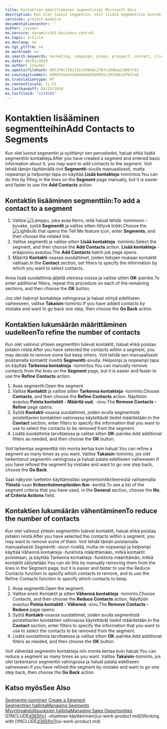 ```yaml
---
title: Kontaktien määrittäminen segmentissä| Microsoft Docs
description: Kun olet luonut segmentin, voit lisätä segmenttiin kontakteja esimerkiksi tiettyihin asiakkaisiin kohdistettuina markkinointikampanjoiden osana.
services: project-madeira
documentationcenter: ''
author: jswymer
ms.service: dynamics365-business-central
ms.topic: article
ms.devlang: na
ms.tgt_pltfrm: na
ms.workload: na
ms.search.keywords: marketing, campaign, promo, prospect, contact, client, customer
ms.date: 04/01/2019
ms.author: jswymer
ms.openlocfilehash: 00f1f0c7f81741c509e8c2707c38dbaa23087c93
ms.sourcegitcommit: 60b87e5eb32bb408dd65b9855c29159b1dfbfca8
ms.translationtype: HT
ms.contentlocale: fi-FI
ms.lasthandoff: 04/29/2019
ms.locfileid: "1239266"
---
```

# <a name="add-contacts-to-segments"></a><span data-ttu-id="c83dd-103">Kontaktien lisääminen segmentteihin</span><span class="sxs-lookup"><span data-stu-id="c83dd-103">Add Contacts to Segments</span></span>
<span data-ttu-id="c83dd-104">Kun olet luonut segmentin ja syöttänyt sen perustiedot, haluat ehkä lisätä segmenttiin kontakteja.</span><span class="sxs-lookup"><span data-stu-id="c83dd-104">After you have created a segment and entered basic information about it, you may want to add contacts to the segment.</span></span> <span data-ttu-id="c83dd-105">Voit tehdä tämän täyttämällä rivit **Segmentti**-sivulla manuaalisesti, mutta nopeampi ja helpompi tapa on käyttää **Lisää kontakteja**-toimintoa.</span><span class="sxs-lookup"><span data-stu-id="c83dd-105">You can do this by filling in the lines on the **Segment** page manually, but it is easier and faster to use the **Add Contacts** action.</span></span>

## <a name="to-add-a-contact-to-a-segment"></a><span data-ttu-id="c83dd-106">Kontaktin lisääminen segmenttiin:</span><span class="sxs-lookup"><span data-stu-id="c83dd-106">To add a contact to a segment</span></span>
1. <span data-ttu-id="c83dd-107">Valitse ![Lamppu, joka avaa Kerro, mitä haluat tehdä -toiminnon](media/ui-search/search_small.png "Kerro, mitä haluat tehdä") -kuvake, syötä **Segmentit** ja valitse sitten liittyvä linkki.</span><span class="sxs-lookup"><span data-stu-id="c83dd-107">Choose the ![Lightbulb that opens the Tell Me feature](media/ui-search/search_small.png "Tell me what you want to do") icon, enter **Segments**, and then choose the related link.</span></span>  
2. <span data-ttu-id="c83dd-108">Valitse segmentti ja valitse sitten **Lisää kontakteja** -toiminto.</span><span class="sxs-lookup"><span data-stu-id="c83dd-108">Select the segment, and then choose the **Add Contacts** action.</span></span> <span data-ttu-id="c83dd-109">**Lisää kontakteja** -eräajosivu avautuu.</span><span class="sxs-lookup"><span data-stu-id="c83dd-109">The **Add Contacts** batch job page opens.</span></span>
3. <span data-ttu-id="c83dd-110">Määritä **Kontakti**-osassa suodattimet, joiden tietojen mukaan kontaktit valitaan.</span><span class="sxs-lookup"><span data-stu-id="c83dd-110">In the **Contact** section, set filters to specify the information by which you want to select contacts.</span></span>

<span data-ttu-id="c83dd-111">Anna lisää suodattimia jäljellä olevissa osissa ja valitse sitten **OK**-painike.</span><span class="sxs-lookup"><span data-stu-id="c83dd-111">To enter additional filters, repeat this procedure on each of the remaining sections, and then choose the **OK** button.</span></span>

<span data-ttu-id="c83dd-112">Jos olet lisännyt kontakteja vahingossa ja haluat siirtyä edelliseen vaiheeseen, valitse **Takaisin**-toiminto.</span><span class="sxs-lookup"><span data-stu-id="c83dd-112">If you have added contacts by mistake and want to go back one step, then choose the **Go Back** action.</span></span>

## <a name="to-refine-the-number-of-contacts"></a><span data-ttu-id="c83dd-113">Kontaktien lukumäärän määrittäminen uudelleen</span><span class="sxs-lookup"><span data-stu-id="c83dd-113">To refine the number of contacts</span></span>
<span data-ttu-id="c83dd-114">Kun olet valinnut yhteen segmenttiin tulevat kontaktit, haluat ehkä poistaa joitakin niistä.</span><span class="sxs-lookup"><span data-stu-id="c83dd-114">After you have selected the contacts within a segment, you may decide to remove some but keep others.</span></span> <span data-ttu-id="c83dd-115">Voit tehdä sen manuaalisesti poistamalla kontaktit riveiltä **Segmentti**-sivulla. Helpompi ja nopeampi tapa on käyttää **Tarkenna kontakteja** -toimintoa.</span><span class="sxs-lookup"><span data-stu-id="c83dd-115">You can manually remove contacts from the lines on the **Segment** page, but it is easier and faster to use the **Refine Contacts** action.</span></span>

1. <span data-ttu-id="c83dd-116">Avaa segmentti.</span><span class="sxs-lookup"><span data-stu-id="c83dd-116">Open the segment.</span></span>
2. <span data-ttu-id="c83dd-117">Valitse **Kontaktit** ja valitse sitten **Tarkenna kontakteja** -toiminto.</span><span class="sxs-lookup"><span data-stu-id="c83dd-117">Choose **Contacts**, and then choose the **Refine Contacts** action.</span></span> <span data-ttu-id="c83dd-118">Näyttöön avautuu **Poista kontaktit - Määritä uud.** -sivu.</span><span class="sxs-lookup"><span data-stu-id="c83dd-118">The **Remove Contacts - Refine** page opens.</span></span>
3. <span data-ttu-id="c83dd-119">Syötä **Kontakti**-osassa suodattimet, joiden avulla segmentistä poistettavien kontaktien valinnassa käytettävät tiedot määritetään.</span><span class="sxs-lookup"><span data-stu-id="c83dd-119">In the **Contact** section, enter filters to specify the information that you want to use to select the contacts to be removed from the segment.</span></span>
4. <span data-ttu-id="c83dd-120">Lisätä suodattimia tarvittaessa ja valitse sitten **OK**-painike.</span><span class="sxs-lookup"><span data-stu-id="c83dd-120">Add additional filters as needed, and then choose the **OK** button.</span></span>

<span data-ttu-id="c83dd-121">Voit tarkentaa segmenttiä niin monta kertaa kuin haluat.</span><span class="sxs-lookup"><span data-stu-id="c83dd-121">You can refine a segment as many times as you want.</span></span> <span data-ttu-id="c83dd-122">Valitse **Takaisin**-toiminto, jos olet tarkentanut segmentin vahingossa ja haluat palata edelliseen vaiheeseen.</span><span class="sxs-lookup"><span data-stu-id="c83dd-122">If you have refined the segment by mistake and want to go one step back, choose the **Go Back**.</span></span>

<span data-ttu-id="c83dd-123">Saat näkyviin luettelon käyttämistäsi segmentointikriteereistä valitsemalla **Yleistä**-osan **Kriteeritoimenpiteiden lkm** -kenttä.</span><span class="sxs-lookup"><span data-stu-id="c83dd-123">To see a list of the segment criteria that you have used, in the **General** section, choose the **No. of Criteria Actions** field.</span></span>

## <a name="to-reduce-the-number-of-contacts"></a><span data-ttu-id="c83dd-124">Kontaktien lukumäärän vähentäminen</span><span class="sxs-lookup"><span data-stu-id="c83dd-124">To reduce the number of contacts</span></span>
<span data-ttu-id="c83dd-125">Kun olet valinnut yhteen segmenttiin tulevat kontaktit, haluat ehkä poistaa joitakin niistä.</span><span class="sxs-lookup"><span data-stu-id="c83dd-125">After you have selected the contacts within a segment, you may want to remove some of them.</span></span> <span data-ttu-id="c83dd-126">Voit tehdä tämän poistamalla manuaalisesti Segmentti -sivun riveillä, mutta on nopeampi ja helpompi käyttää Vähennä kontakteja -funktiota määrittämään, mitkä kontaktit poistetaan, ja käyttää Tarkenna kontakteja -funktiota määrittämän, mitkä kontaktit säilytetään.</span><span class="sxs-lookup"><span data-stu-id="c83dd-126">You can do this by manually removing them from the lines in the Segment page, but it is easier and faster to use the Reduce Contacts function to specify which contacts to remove, and to use the Refine Contacts function to specify which contacts to keep.</span></span>

1. <span data-ttu-id="c83dd-127">Avaa segmentti.</span><span class="sxs-lookup"><span data-stu-id="c83dd-127">Open the segment.</span></span>
2. <span data-ttu-id="c83dd-128">Valitse ensin Kontaktit ja sitten **Vähennä kontakteja** -toiminto.</span><span class="sxs-lookup"><span data-stu-id="c83dd-128">Choose Contacts, and then choose the **Reduce Contacts** action.</span></span> <span data-ttu-id="c83dd-129">Näyttöön avautuu **Poista kontaktit - Vähennä** -sivu.</span><span class="sxs-lookup"><span data-stu-id="c83dd-129">The **Remove Contacts - Reduce** page opens.</span></span>
3. <span data-ttu-id="c83dd-130">Syötä **Kontakti**-osassa suodattimet, joiden avulla segmentistä poistettavien kontaktien valinnassa käytettävät tiedot määritetään.</span><span class="sxs-lookup"><span data-stu-id="c83dd-130">In the **Contact** section, enter filters to specify the information that you want to use to select the contacts to be removed from the segment.</span></span>
4. <span data-ttu-id="c83dd-131">Lisätä suodattimia tarvittaessa ja valitse sitten **OK**-painike.</span><span class="sxs-lookup"><span data-stu-id="c83dd-131">Add additional filters as needed, and then choose the **OK** button.</span></span>

<span data-ttu-id="c83dd-132">Voit vähentää segmentin kontakteja niin monta kertaa kuin haluat.</span><span class="sxs-lookup"><span data-stu-id="c83dd-132">You can reduce a segment as many times as you want.</span></span> <span data-ttu-id="c83dd-133">Valitse **Takaisin**-toiminto, jos olet tarkentanut segmentin vahingossa ja haluat palata edelliseen vaiheeseen.</span><span class="sxs-lookup"><span data-stu-id="c83dd-133">If you have refined the segment by mistake and want to go one step back, then choose the **Go Back** action.</span></span>

## <a name="see-also"></a><span data-ttu-id="c83dd-134">Katso myös</span><span class="sxs-lookup"><span data-stu-id="c83dd-134">See Also</span></span>
<span data-ttu-id="c83dd-135">[Segmentin luominen](marketing-how-create-segment.md) </span><span class="sxs-lookup"><span data-stu-id="c83dd-135">[Create a Segment](marketing-how-create-segment.md) </span></span>  
[<span data-ttu-id="c83dd-136">Segmenttien hallinta</span><span class="sxs-lookup"><span data-stu-id="c83dd-136">Managing Segments</span></span>](marketing-segments.md)  
[<span data-ttu-id="c83dd-137">Myyntimahdollisuuksien hallinta</span><span class="sxs-lookup"><span data-stu-id="c83dd-137">Managing Sales Opportunities</span></span>](marketing-manage-sales-opportunities.md)  
<span data-ttu-id="c83dd-138">[[!INCLUDE[d365fin](includes/d365fin_md.md)] -ohjelman käyttäminen](ui-work-product.md)</span><span class="sxs-lookup"><span data-stu-id="c83dd-138">[Working with [!INCLUDE[d365fin](includes/d365fin_md.md)]](ui-work-product.md)</span></span>  
